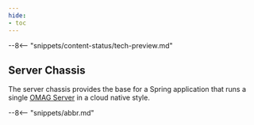 ```yaml
---
hide:
- toc
---
```


<!-- SPDX-License-Identifier: CC-BY-4.0 -->
<!-- Copyright Contributors to the ODPi Egeria project 2020. -->

--8<-- "snippets/content-status/tech-preview.md"

## Server Chassis

The server chassis provides the base for a Spring application that runs a single [OMAG Server](/concepts/omag-server) in a cloud native style.

--8<-- "snippets/abbr.md"
